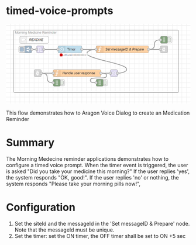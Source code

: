 # timed-voice-prompts
![timed-voice-prompts](timed-voice-prompts.png)

This flow demonstrates how to Aragon Voice Dialog to create an Medication Reminder

# Summary
The Morning Medecine reminder applications demonstrates how to configure a timed voice prompt.
When the timer event is triggered, the user is asked "Did you take your medicine this morning?"
If the user replies 'yes', the system responds "OK, good!".
If the user replies 'no' or nothing, the system responds "Please take your morning pills now!",

# Configuration
 1. Set the siteId and the messageId in the 'Set messageID & Prepare' node. Note that the messageId must be unique.
 1. Set the timer: set the ON timer, the OFF timer shall be set to ON +5 sec
